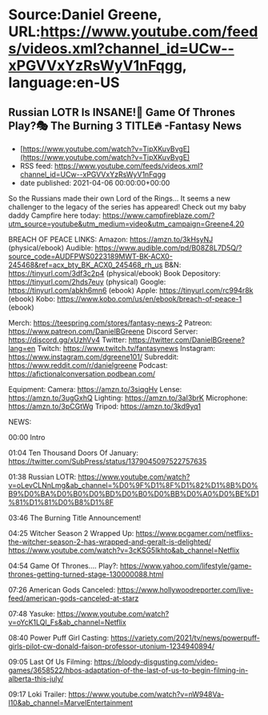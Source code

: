# Source:Daniel Greene, URL:https://www.youtube.com/feeds/videos.xml?channel_id=UCw--xPGVVxYzRsWyV1nFqgg, language:en-US

## Russian LOTR Is INSANE!🤪 Game Of Thrones Play?🎭 The Burning 3 TITLE🔥 -Fantasy News
 - [https://www.youtube.com/watch?v=TipXKuvBvgE](https://www.youtube.com/watch?v=TipXKuvBvgE)
 - RSS feed: https://www.youtube.com/feeds/videos.xml?channel_id=UCw--xPGVVxYzRsWyV1nFqgg
 - date published: 2021-04-06 00:00:00+00:00

So the Russians made their own Lord of the Rings... It seems a new challenger to the legacy of the series has appeared! 
Check out my baby daddy Campfire here today: https://www.campfireblaze.com/?utm_source=youtube&utm_medium=video&utm_campaign=Greene4.20

BREACH OF PEACE LINKS: 
Amazon: https://amzn.to/3kHsyNJ (physical/ebook)
Audible: https://www.audible.com/pd/B08Z8L7D5Q/?source_code=AUDFPWS0223189MWT-BK-ACX0-245468&ref=acx_bty_BK_ACX0_245468_rh_us
B&N: https://tinyurl.com/3df3c2p4 (physical/ebook)
Book Depository: https://tinyurl.com/2hds7euy (physical)
Google: https://tinyurl.com/abkh6mn6 (ebook)
Apple: https://tinyurl.com/rc994r8k (ebook)
Kobo: https://www.kobo.com/us/en/ebook/breach-of-peace-1 (ebook)

Merch: https://teespring.com/stores/fantasy-news-2
Patreon: https://www.patreon.com/DanielBGreene
Discord Server: https://discord.gg/xUzhVv4
Twitter: https://twitter.com/DanielBGreene?lang=en
Twitch: https://www.twitch.tv/fantasynews
Instagram: https://www.instagram.com/dgreene101/
Subreddit: https://www.reddit.com/r/danielgreene 
Podcast: https://afictionalconversation.podbean.com/

Equipment: 
Camera: https://amzn.to/3siqgHv 
Lense: https://amzn.to/3ugGxhQ 
Lighting: https://amzn.to/3aI3brK 
Microphone: https://amzn.to/3pCGtWg 
Tripod: https://amzn.to/3kd9yq1 

NEWS: 

00:00 Intro

01:04 Ten Thousand Doors Of January: https://twitter.com/SubPress/status/1379045097522757635 

01:38 Russian LOTR: https://www.youtube.com/watch?v=oLevCLNnLmg&ab_channel=%D0%9F%D1%8F%D1%82%D1%8B%D0%B9%D0%BA%D0%B0%D0%BD%D0%B0%D0%BB%D0%A0%D0%BE%D1%81%D1%81%D0%B8%D1%8F 

03:46 The Burning Title Announcement! 

04:25 Witcher Season 2 Wrapped Up: https://www.pcgamer.com/netflixs-the-witcher-season-2-has-wrapped-and-geralt-is-delighted/ 
https://www.youtube.com/watch?v=3cKSG5lkhto&ab_channel=Netflix 

04:54 Game Of Thrones…. Play?: https://www.yahoo.com/lifestyle/game-thrones-getting-turned-stage-130000088.html 

07:26 American Gods Canceled: https://www.hollywoodreporter.com/live-feed/american-gods-canceled-at-starz 

07:48 Yasuke: https://www.youtube.com/watch?v=oYcK1LQl_Fs&ab_channel=Netflix 

08:40 Power Puff Girl Casting: https://variety.com/2021/tv/news/powerpuff-girls-pilot-cw-donald-faison-professor-utonium-1234940894/ 

09:05 Last Of Us Filming: https://bloody-disgusting.com/video-games/3658522/hbos-adaptation-of-the-last-of-us-to-begin-filming-in-alberta-this-july/ 

09:17 Loki Trailer: https://www.youtube.com/watch?v=nW948Va-l10&ab_channel=MarvelEntertainment

